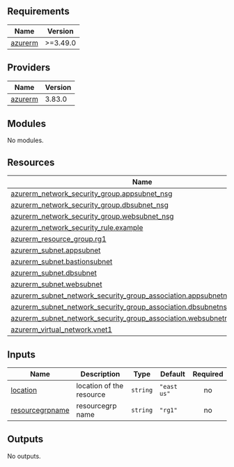 ## Requirements

| Name | Version |
|------|---------|
| <a name="requirement_azurerm"></a> [azurerm](#requirement\_azurerm) | >=3.49.0 |

## Providers

| Name | Version |
|------|---------|
| <a name="provider_azurerm"></a> [azurerm](#provider\_azurerm) | 3.83.0 |

## Modules

No modules.

## Resources

| Name | Type |
|------|------|
| [azurerm_network_security_group.appsubnet_nsg](https://registry.terraform.io/providers/hashicorp/azurerm/latest/docs/resources/network_security_group) | resource |
| [azurerm_network_security_group.dbsubnet_nsg](https://registry.terraform.io/providers/hashicorp/azurerm/latest/docs/resources/network_security_group) | resource |
| [azurerm_network_security_group.websubnet_nsg](https://registry.terraform.io/providers/hashicorp/azurerm/latest/docs/resources/network_security_group) | resource |
| [azurerm_network_security_rule.example](https://registry.terraform.io/providers/hashicorp/azurerm/latest/docs/resources/network_security_rule) | resource |
| [azurerm_resource_group.rg1](https://registry.terraform.io/providers/hashicorp/azurerm/latest/docs/resources/resource_group) | resource |
| [azurerm_subnet.appsubnet](https://registry.terraform.io/providers/hashicorp/azurerm/latest/docs/resources/subnet) | resource |
| [azurerm_subnet.bastionsubnet](https://registry.terraform.io/providers/hashicorp/azurerm/latest/docs/resources/subnet) | resource |
| [azurerm_subnet.dbsubnet](https://registry.terraform.io/providers/hashicorp/azurerm/latest/docs/resources/subnet) | resource |
| [azurerm_subnet.websubnet](https://registry.terraform.io/providers/hashicorp/azurerm/latest/docs/resources/subnet) | resource |
| [azurerm_subnet_network_security_group_association.appsubnetnsgassociation](https://registry.terraform.io/providers/hashicorp/azurerm/latest/docs/resources/subnet_network_security_group_association) | resource |
| [azurerm_subnet_network_security_group_association.dbsubnetnsgassociation](https://registry.terraform.io/providers/hashicorp/azurerm/latest/docs/resources/subnet_network_security_group_association) | resource |
| [azurerm_subnet_network_security_group_association.websubnetnsgassociation](https://registry.terraform.io/providers/hashicorp/azurerm/latest/docs/resources/subnet_network_security_group_association) | resource |
| [azurerm_virtual_network.vnet1](https://registry.terraform.io/providers/hashicorp/azurerm/latest/docs/resources/virtual_network) | resource |

## Inputs

| Name | Description | Type | Default | Required |
|------|-------------|------|---------|:--------:|
| <a name="input_location"></a> [location](#input\_location) | location of the resource | `string` | `"east us"` | no |
| <a name="input_resourcegrpname"></a> [resourcegrpname](#input\_resourcegrpname) | resourcegrp name | `string` | `"rg1"` | no |

## Outputs

No outputs.
